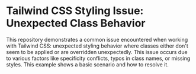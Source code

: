 # Tailwind CSS Styling Issue: Unexpected Class Behavior

This repository demonstrates a common issue encountered when working with Tailwind CSS: unexpected styling behavior where classes either don't seem to be applied or are overridden unexpectedly. This issue occurs due to various factors like specificity conflicts, typos in class names, or missing styles. This example shows a basic scenario and how to resolve it.